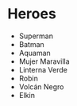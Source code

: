 # Heroes

* Superman
* Batman
* Aquaman
* Mujer Maravilla
* Linterna Verde
* Robin
* Volcán Negro
* Elkin
